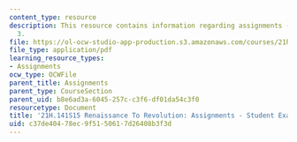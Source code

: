 ```yaml
---
content_type: resource
description: This resource contains information regarding assignments - student example
  3.
file: https://ol-ocw-studio-app-production.s3.amazonaws.com/courses/21h-141-renaissance-to-revolution-europe-1300-1800-spring-2015/c37de40478ec9f5150617d26408b3f3d_MIT21H_141S15_Roman.pdf
file_type: application/pdf
learning_resource_types:
- Assignments
ocw_type: OCWFile
parent_title: Assignments
parent_type: CourseSection
parent_uid: b8e6ad3a-6045-257c-c3f6-df01da54c3f0
resourcetype: Document
title: '21H.141S15 Renaissance To Revolution: Assignments - Student Example 3'
uid: c37de404-78ec-9f51-5061-7d26408b3f3d
---
```

